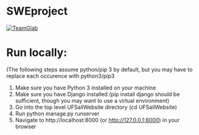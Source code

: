 # SWEproject
[![TeamGlab](https://circleci.com/gh/TeamGlab/SWEproject.svg?style=shield)](https://app.circleci.com/pipelines/github/TeamGlab/SWEproject)

# Run locally:
(The following steps assume python/pip 3 by default, but you may have to replace each occurence with python3/pip3
1. Make sure you have Python 3 installed on your machine
2. Make sure you have Django installed (pip install django should be sufficient, though you may want to use a virtual environment)
3. Go into the top level UFSailWebsite directory (cd UFSailWebsite)
4. Run python manage.py runserver
5. Navigate to http://localhost:8000 (or http://127.0.0.1:8000) in your browser

